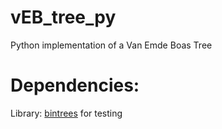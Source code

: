 # vEB_tree_py
Python implementation of a Van Emde Boas Tree
# Dependencies:
Library: [bintrees](https://github.com/mozman/bintrees) for testing
